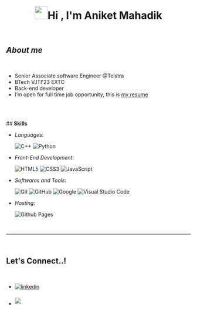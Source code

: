 <h1 align="center"><img src="https://media.giphy.com/media/hvRJCLFzcasrR4ia7z/giphy.gif" width="35"><b>Hi , I'm Aniket Mahadik </b></h1>

<br>
	
## *About me*

<br>

- Senior Associate software Engineer @Telstra
- BTech VJTI'23 EXTC
- Back-end developer
- I’m open for full time job opportunity, this is [my resume](https://drive.google.com/file/d/1W_I7sfygfZFB6rshf5T_94lGJu0n_uts/view)

<br><br>

##<b> Skills</b>
<br>

<p align="center">

- *Languages*:
    
    ![C++](https://img.shields.io/badge/C++%20-%2300599C.svg?style=for-the-badge&logo=c%2B%2B&logoColor=white)
    ![Python](https://img.shields.io/badge/Python%20-%2314354C.svg?style=for-the-badge&logo=python&logoColor=white)

    
- *Front-End Development*:

   ![HTML5](https://img.shields.io/badge/HTML5%20-%23E34F26.svg?style=for-the-badge&logo=html5&logoColor=white)
   ![CSS3](https://img.shields.io/badge/CSS%20-%231572B6.svg?style=for-the-badge&logo=css3&logoColor=white)
   ![JavaScript](https://img.shields.io/badge/JavaScript%20-%23F7DF1E.svg?style=for-the-badge&logo=javascript&logoColor=black)
    


- *Softwares and Tools*:

    ![Git](https://img.shields.io/badge/git-%23F05033.svg?style=for-the-badge&logo=git&logoColor=white)
    ![GitHub](https://img.shields.io/badge/github-%23121011.svg?style=for-the-badge&logo=github&logoColor=white)
    ![Google](https://img.shields.io/badge/google-%234285F4.svg?style=for-the-badge&logo=google&logoColor=white)
    ![Visual Studio Code](https://img.shields.io/badge/Visual%20Studio%20Code-0078d7.svg?style=for-the-badge&logo=visual-studio-code&logoColor=white)


- *Hosting*:

    ![Github Pages](https://img.shields.io/badge/GitHub%20Pages-%23327FC7.svg?style=for-the-badge&logo=github&logoColor=white)

<br>

-----

<br>

## <b> Let's Connect..!</b>
<br>
<div align='left'>

<ul>
	<li>
		<a href="https://www.linkedin.com/in/aniketmahadik01/" target="_blank">
			<img src="https://img.shields.io/badge/linkedin:  aniketmahadik01`-%2300acee.svg?color=405DE6&style=for-the-badge&logo=linkedin&logoColor=white" 					alt=linkedin style="margin-bottom: 5px;"/>
		</a>
	</li>
	<br>
	<li>
		<a href="mailto:imaniket156@gmail.com" target="_blank">
			<img src="https://img.shields.io/badge/gmail:  imaniket156-%23EA4335.svg?style=for-the-badge&logo=gmail&logoColor=white" t=mail style="margin-bottom: 5px;" 			/>
		</a>
	</li>
	
</ul>
</div>
<!--
<br>
<img src="https://user-images.githubusercontent.com/73097560/115834477-dbab4500-a447-11eb-908a-139a6edaec5c.gif">
<br>
<br>
<br>
<!--- 
Credit: [Aniket Mahadik](https://github.com/AniketM156)
Last Edited on: 31/1/2023
--->
